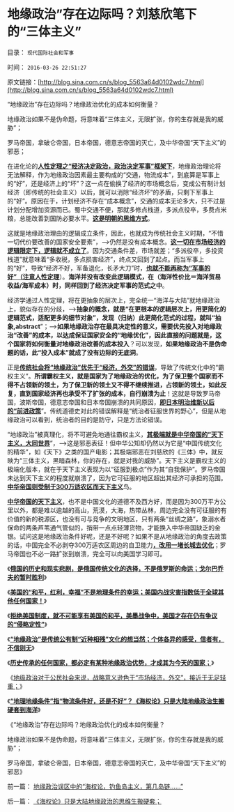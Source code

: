 # 地缘政治”存在边际吗？刘慈欣笔下的“三体主义”

目录： `现代国际社会和军事` 

时间： `2016-03-26 22:51:27` 

原文链接：[http://blog.sina.com.cn/s/blog_5563a64d0102wdc7.html](http://blog.sina.com.cn/s/blog_5563a64d0102wdc7.html)

“地缘政治”存在边际吗？地缘政治优化的成本如何衡量？

地缘政治如果不是伪命题，将意味着“三体主义，无限扩张，你的生存就是我的威胁”；

罗马帝国，拿破仑帝国，日本帝国，德意志帝国的灭亡，及中华帝国“天下主义”的邪恶；

在进化论的[**人性定理之“经济决定政治，政治决定军事”框架下**](../../../2010/4/20/人性决定利益；利益-＞经济；经济-＞政治；政治-＞军事.md)，地缘政治理论将无法解释，作为地缘政治因素最主要构成的“交通，物流成本”，到底算是军事上的“好”，还是经济上的“坏”？这一点在偷换了经济的市场概念后，变成公有制计划经济（即传统的社会主义）以后，就可以消除“经济坏”的矛盾，只剩下军事上的“好”。原因在于，计划经济不存在“成本概念”，交通的成本无论多大，只不过是计划分配增加资源而已。蜀中交通不便，那就多修点栈道，多派点役卒，多费点米粮，总能改善到国防必要水平。[**这是明朝的思维方式**](http://darthvad.blog.163.com/blog/static/53399470200952022756501/)。

这就是地缘政治理由的逻辑成立条件，因此，也就成为传统社会主义时期，“不惜一切代价要改善的国家安全要素”，——>仍然是没有成本概念。[**这一切在市场经济的逻辑限定下，逻辑就不成立了**](../../../2016/3/23/国家安全的保障不在于地缘政治，根本依赖于市场经济；.md)。因为交通条件差，市场就差；“多派役卒，多投资栈道”就意味着“多收税，多点损害经济”，终点又回到了起点。而当军事上的“好”，导致“经济不好，军备退化，长矛大刀”时，[**也就不能再称为“军事的好”（注意人性定理**](../../../2015/1/5/从进化论的人性定理，理解《黑客帝国》，积弊如山下的血酬.md)）。**海洋并没有改变此逻辑模式，在（海洋性价比＝海洋贸易收益/海军成本）时，同样回到了经济决定军事的范式之中**。

经济学通过人性定理，将在更抽象的层次上，完全统一“海洋与大陆”就地缘政治上，貌似存在的分歧，——>**抽象的概念，就是“在更根本的逻辑层次上，用更简化的逻辑范式，适配更多的细节对象”，发现（归纳）此更简化范式的过程，就叫“抽象,abstract**”；——>**如果地缘政治存在最具决定性的意义，需要优先投入对地缘政治“改善”的成本，以达成保证国家安全的“地缘优化”，因此直接的问题就是，这个国家将如何衡量对地缘政治改善的成本投入**？可以发现，**如果地缘政治不是伪命题的话，此“投入成本”就成了没有边际的无底洞**。

正是[**传统社会将“地缘政治”优先于“经济，外交”的错误**](../../../2012/12/22/地缘政治／战略是国际社会中的厚黑学.md)，导致了传统文化中的“霸权主义”。**所谓霸权主义，就是国家为了地缘政治的优化，为了保卫整个国家而不得不占领新的领土，为了保卫新的领土又不得不继续推进，占领新的领土，如此反复，直到国家经济再也承受不了扩张的成本，自行崩溃为止**！这就是导致罗马帝国，波斯帝国，德意志帝国和日本帝国崩溃的共同原因，[**即日本明治维新以后的“前进政策**](../../../2011/1/13/俾斯麦的策略和李鸿章的错误.md)”。传统道德史对此的错误解释是“统治者征服世界的野心”，但是从地缘政治可以看到，统治者的目的是防守，只是方法论错误。

“地缘政治”被真理化，将不可避免地通往霸权主义，[**其极端就是中华帝国的“天下主义，大同世界**](../../../2009/9/28/中国怀旧复古的乌托邦传统文化.md)”，——>这是邪恶表征！但中华公知却仍然以为它是“中国传统文化的精华”，如《天下》之类的国产电影；其极端邪恶在刘慈欣的《三体》中，就反映为“三体主义，黑暗森林，你的存在，就是对我的威胁”。天下主义是霸权主义的极端化版本，就在于天下主义表现为以“征服到极点”作为其“自我保护”。罗马帝国未达到天下主义的程度就崩溃了，因为它可征服的地区超出其经济可承担的范围。[**中华帝国则受制于300万适农区而天下主义**](../../../2008/11/20/300万适农区，2000年中国历史文明的含义.md)鸟。

[**中华帝国的天下主义**](../../../2009/9/28/中国怀旧复古的乌托邦传统文化.md)，也不是中国文化的道德不及西方好，而是因为300万平方公里以外，都是难以逾越的高山，荒漠，大海，热带丛林，周边完全没有可征服的有价值的新的税源区，也没有可与竞争的文明地区，只有两条“丝绸之路”，象溺水者保命的两条芦苇通气管似的，捎带一点点轻薄货物，才能换入中华帝国缺乏的金银。试问这是地缘政治条件好呢，还是不好呢？如果不是从地缘政治的角度去政策的话，中国完全不必剥夺300万适农区周边的自卫能力[**，改用一堵长城去优化**](../../../2010/9/13/经济学对传统霸权主义的嘲弄.md)；罗马帝国也不必一路扩张到崩溃，完全可以向美国学习即可。

《[**俄国的历史和现实悲剧，是俄国传统文化的选择，不是俄罗斯的命运；戈尔巴乔夫的暂时胜利**](../../../2016/3/17/戈尔巴乔夫艰难地不战而胜.md)》

《[**美国的“和平，红利，幸福”不是地理条件的幸运；美国内战灾害指数低于全球其他任何国家！**](../../../2016/3/19/“美国资本主义得益于大海为美国带去和平”的左派误区.md)》

《[**拒绝美国制度，就不可能享有美国的和平，美墨战争中，美国才存在仍有争议的“侵略定性”**](../../../2016/3/20/拒绝美国制度，就不可能享有美国的和平，.md)》

《[**“地缘政治”是传统公有制“近种相残”文化的想当然；个体各异的感受，信者有，不信则无**](../../../2016/3/21/“地缘政治”是传统公有制“近种相残”文化的想当然；.md)》

《[**历史传承的任何国家，都必定有某种地缘政治优势，才成其为今天的国家；**](../../../2016/3/22/曹操与吴起的共识：表里山河的地缘优势，战略上可以忽略；.md)》

《[地级政治对于公民社会来说，战略意义逊色于“市场经济，外交”，接近于无足轻重；](../../../2016/3/23/国家安全的保障不在于地缘政治，根本依赖于市场经济；.md)》

《[**“地理地缘条件”指“物流条件好，还是不好”？《海权论》只是大陆地缘政治生搬硬套到海洋**](../../../2016/3/24/《海权论》只是大陆地缘政治的思维生搬硬套；.md)》

《“地缘政治”存在边际吗？地缘政治优化的成本如何衡量？

地缘政治如果不是伪命题，将意味着“三体主义，无限扩张，你的生存就是我的威胁”；

罗马帝国，拿破仑帝国，日本帝国，德意志帝国的灭亡，及中华帝国“天下主义”的邪恶》

前一篇： [地缘政治误区中的“海权论，钓鱼岛主义，第几岛链……”](../../../2016/3/27/地缘政治误区中的“海权论，钓鱼岛主义，第几岛链……”.md)

后一篇： [《海权论》只是大陆地缘政治的思维生搬硬套；](../../../2016/3/24/《海权论》只是大陆地缘政治的思维生搬硬套；.md)

